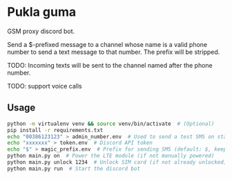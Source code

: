 # Pukla guma

GSM proxy discord bot.

Send a $-prefixed message to a channel whose name is a valid phone number to send a text message to that number.
The prefix will be stripped.

TODO: Incoming texts will be sent to the channel named after the phone number.

TODO: support voice calls

## Usage

```bash
python -m virtualenv venv && source venv/bin/activate  # (Optional)
pip install -r requirements.txt
echo "00386123123" > admin_number.env  # Used to send a test SMS on startup
echo "xxxxxxx" > token.env  # Discord API token
echo "$" > magic_prefix.env  # Prefix for sending SMS (default: $, keep secret if using webhooks)
python main.py on  # Power the LTE module (if not manually powered)
python main.py unlock 1234  # Unlock SIM card (if not already unlocked)
python main.py run  # Start the discord bot
```
